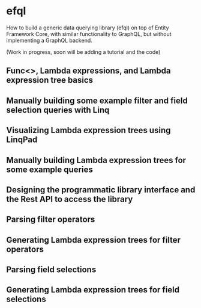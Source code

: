 # efql
How to build a generic data querying library (efql) on top of Entity Framework Core, with similar functionality to GraphQL, but without implementing a GraphQL backend.

(Work in progress, soon will be adding a tutorial and the code)

## Func<>, Lambda expressions, and Lambda expression tree basics
## Manually building some example filter and field selection queries with Linq
## Visualizing Lambda expression trees using LinqPad
## Manually building Lambda expression trees for some example queries 
## Designing the programmatic library interface and the Rest API to access the library
## Parsing filter operators
## Generating Lambda expression trees for filter operators
## Parsing field selections
## Generating Lambda expression trees for field selections
